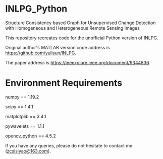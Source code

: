 # INLPG_Python

Structure Consistency based Graph for Unsupervised Change Detection with Homogeneous and Heterogeneous Remote Sensing Images

This repository recreates code for the unofficial Python version of INLPG.

Original author's MATLAB version code address is  https://github.com/yulisun/INLPG.

The paper address is https://ieeexplore.ieee.org/document/9344836.

# Environment Requirements

numpy == 1.19.2

scipy == 1.4.1

matplotplib == 3.4.1

pywavelets == 1.1.1

opencv_python == 4.5.2

If you have any queries, please do not hesitate to contact me (zcsisiyao@163.com).
